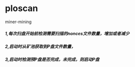 # ploscan
miner-mining



##### 1,每次扫盘开始前检测需要扫描的nonces文件数量，增加或者减少
##### 2,启动时从矿池获取到P盘文件数量，
##### 3,启动时检测预P盘是否完成，未完成，则启动P盘
